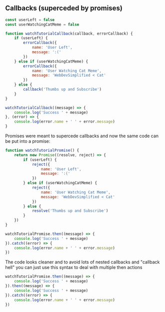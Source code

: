 

## Callbacks (superceded by promises)

```js
const userLeft = false
const userWatchingCatMeme = false

function watchTutorialCallback(callback, errorCallback) {
    if (userLeft) {
        errorCallback({
            name: 'User Left',
            message: ':('
        })
    } else if (userWatchingCatMeme) {
        errorCallback({
            name: 'User Watching Cat Meme',
            message: 'WebDevSimplified < Cat'
        })
    } else {
        callback('Thumbs up and Subscribe')
    }
}

watchTutorialCallback((message) => {
    console.log('Success ' + message)
}, (error) => {
    console.log(error.name + ' ' + error.message)
}
```

Promises were meant to supercede callbacks and now the same code can be put into a promise:

```js
function watchTutorialPromise() {
    return new Promise((resolve, reject) => {
        if (userLeft) {
            reject({
                name: 'User Left',
                message: ':('
            })
        } else if (userWatchingCatMeme) {
            reject({
                name: 'User Watching Cat Meme',
                message: 'WebDevSimplified < Cat'
            })
        } else {
            resolve('Thumbs up and Subscribe')
        }
    })
}

watchTutorialPromise.then((message) => {
    console.log('Success ' + message)
}).catch((error) => {
    console.log(error.name + ' ' + error.message)
})
```

The code looks cleaner and to avoid lots of nested callbacks and "callback hell" you can just use this syntax to deal with multiple then actions

```js
watchTutorialPromise.then((message) => {
    console.log('Success ' + message)
}).then((message) => {
    console.log('Success ' + message)
}).catch((error) => {
    console.log(error.name + ' ' + error.message)
})
```
